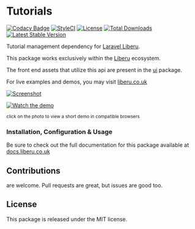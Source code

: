 # Tutorials

[![Codacy Badge](https://app.codacy.com/project/badge/Grade/a5b617aafcc24ff1a3da6c99c343e1bd)](https://www.codacy.com/gh/laravel-liberu/tutorials?utm_source=github.com&amp;utm_medium=referral&amp;utm_content=laravel-liberu/tutorials&amp;utm_campaign=Badge_Grade) 
[![StyleCI](https://github.styleci.io/repos/85628545/shield?branch=master)](https://github.styleci.io/repos/85628545)
[![License](https://poser.pugx.org/laravel-liberu/tutorials/license)](https://packagist.org/packages/laravel-liberu/tutorials)
[![Total Downloads](https://poser.pugx.org/laravel-liberu/tutorials/downloads)](https://packagist.org/packages/laravel-liberu/tutorials)
[![Latest Stable Version](https://poser.pugx.org/laravel-liberu/tutorials/version)](https://packagist.org/packages/laravel-liberu/tutorials)

Tutorial management dependency for [Laravel Liberu](https://github.com/laravel-liberu/Liberu).

This package works exclusively within the [Liberu](https://github.com/laravel-liberu/Liberu) ecosystem.

The front end assets that utilize this api are present in the [ui](https://github.com/liberu-ui/ui) package.

For live examples and demos, you may visit [liberu.co.uk](https://www.liberu.co.uk)

[![Screenshot](https://laravel-liberu.github.io/tutorials/screenshots/bulma_023_thumb.png)](https://laravel-liberu.github.io/tutorials/screenshots/bulma_023.png)

[![Watch the demo](https://laravel-liberu.github.io/tutorials/screenshots/bulma_026_thumb.png)](https://laravel-liberu.github.io/tutorials/videos/bulma_demo_01.webm)

<sup>click on the photo to view a short demo in compatible browsers</sup>

### Installation, Configuration & Usage

Be sure to check out the full documentation for this package available at [docs.liberu.co.uk](https://docs.liberu.co.uk/backend/tutorials.html)

## Contributions

are welcome. Pull requests are great, but issues are good too.

## License

This package is released under the MIT license.

